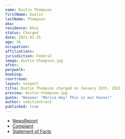 ```yaml
---
name: Dustin Thompson
firstName: Dustin
lastName: Thompson
aka:
residence: Ohio
status: Charged
date: 2021-01-25
age: 36
occupation:
affiliations:
jurisdiction: Federal
image: dustin-thompson.jpg
after:
perpwalk:
booking:
courtroom:
layout: suspect
title: Dustin Thompson charged on January 25th, 2021
preview: dustin-thompson.jpg
quote: "Wooooo! ’Merica Hey! This is our house!"
author: seditiontrack
published: true
---
```


- [NewsReport](https://www.fox19.com/2021/01/26/fbi-more-ohioans-charged-violent-us-capitol-protest/)
- [Complaint](https://www.justice.gov/opa/page/file/1361301/download)
- [Statement of Facts](https://www.justice.gov/opa/page/file/1361301/download)
